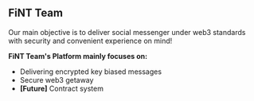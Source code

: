 ## FiNT Team

Our main objective is to deliver social messenger under web3 standards with security and convenient experience on mind!

**FiNT Team's Platform mainly focuses on:**

- Delivering encrypted key biased messages
- Secure web3 getaway
- **[Future]** Contract system
